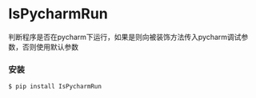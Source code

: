 # IsPycharmRun
判断程序是否在pycharm下运行，如果是则向被装饰方法传入pycharm调试参数，否则使用默认参数

### 安装
```
$ pip install IsPycharmRun
```